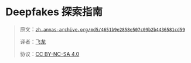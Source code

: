# Deepfakes 探索指南

> 原文：[`zh.annas-archive.org/md5/4651b9e2858e507c09b2b4436581cd59`](https://zh.annas-archive.org/md5/4651b9e2858e507c09b2b4436581cd59)
> 
> 译者：[飞龙](https://github.com/wizardforcel)
> 
> 协议：[CC BY-NC-SA 4.0](http://creativecommons.org/licenses/by-nc-sa/4.0/)
